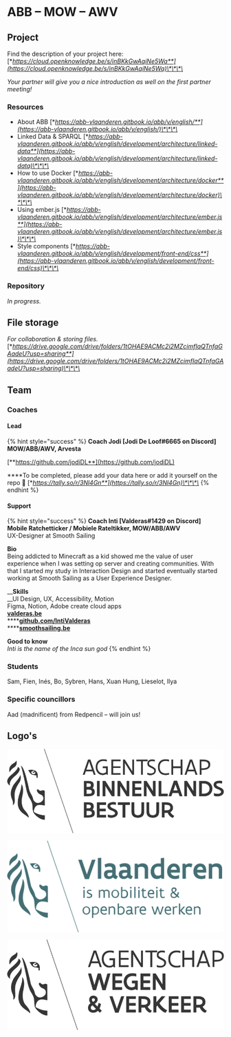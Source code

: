 # ABB – MOW – AWV

## Project

Find the description of your project here:  
[**https://cloud.openknowledge.be/s/inBKkGwAqiNe5Wa**](https://cloud.openknowledge.be/s/inBKkGwAqiNe5Wa)\*\*\*\*

_Your partner will give you a nice introduction as well on the first partner meeting!_

### Resources

* About ABB [**https://abb-vlaanderen.gitbook.io/abb/v/english/**](https://abb-vlaanderen.gitbook.io/abb/v/english/)\*\*\*\*
* Linked Data & SPARQL [**https://abb-vlaanderen.gitbook.io/abb/v/english/development/architecture/linked-data**](https://abb-vlaanderen.gitbook.io/abb/v/english/development/architecture/linked-data)\*\*\*\*
* How to use Docker [**https://abb-vlaanderen.gitbook.io/abb/v/english/development/architecture/docker**](https://abb-vlaanderen.gitbook.io/abb/v/english/development/architecture/docker)\*\*\*\*
* Using ember.js [**https://abb-vlaanderen.gitbook.io/abb/v/english/development/architecture/ember.js**](https://abb-vlaanderen.gitbook.io/abb/v/english/development/architecture/ember.js)\*\*\*\*
* Style components [**https://abb-vlaanderen.gitbook.io/abb/v/english/development/front-end/css**](https://abb-vlaanderen.gitbook.io/abb/v/english/development/front-end/css)\*\*\*\*

### Repository

_In progress._

## File storage

_For collaboration & storing files._ [**https://drive.google.com/drive/folders/1tOHAE9ACMc2i2MZcimfIaQTnfaGAadeU?usp=sharing**](https://drive.google.com/drive/folders/1tOHAE9ACMc2i2MZcimfIaQTnfaGAadeU?usp=sharing)\*\*\*\*

## Team

### Coaches

#### Lead

{% hint style="success" %}
**Coach Jodi \[Jodi De Loof\#6665 on Discord\]  
MOW/ABB/AWV, Arvesta**  
  
[**https://github.com/jodiDL**](https://github.com/jodiDL)  
  
****To be completed, please add your data here or add it yourself on the repo 🙏 [**https://tally.so/r/3Nl4Gn**](https://tally.so/r/3Nl4Gn)\*\*\*\*
{% endhint %}

#### Support

{% hint style="success" %}
**Coach Inti \[Valderas\#1429 on Discord\]  
Mobile Ratchetticker / Mobiele Rateltikker, MOW/ABB/AWV**  
UX-Designer at Smooth Sailing  
  
**Bio**  
Being addicted to Minecraft as a kid showed me the value of user experience when I was setting op server and creating communities. With that I started my study in Interaction Design and started eventually started working at Smooth Sailing as a User Experience Designer.  
  
__**Skills**  
__UI Design, UX, Accessibility, Motion  
Figma, Notion, Adobe create cloud apps  
[**valderas.be**](http://valderas.be)  
****[**github.com/IntiValderas**](https://github.com/IntiValderas)  
****[**smoothsailing.be**](http://smoothsailing.be)  
  
**Good to know**  
_Inti is the name of the Inca sun god_
{% endhint %}

### Students

Sam, Fien, Inés, Bo, Sybren, Hans, Xuan Hung, Lieselot, Ilya

### Specific councillors

Aad \(madnificent\) from Redpencil – will join us!

## Logo's

![Logo Agentschap Binnenlands Bestuur](../.gitbook/assets/logo-abb.svg)

![Logo Mobiliteit &amp; Openbare Werken](../.gitbook/assets/agentschap-mobiliteit-openbare-werken.svg)

![Logo Agentschap Wegen &amp; Verkeer](../.gitbook/assets/agentschap-wegen-verkeer.svg)



